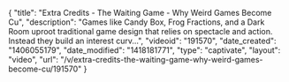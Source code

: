 {
    "title": "Extra Credits - The Waiting Game - Why Weird Games Become Cu",
    "description": "Games like Candy Box, Frog Fractions, and a Dark Room uproot traditional game design that relies on spectacle and action. Instead they build an interest curv...",
    "videoid": "191570",
    "date_created": "1406055179",
    "date_modified": "1418181771",
    "type": "captivate",
    "layout": "video",
    "url": "\/v\/extra-credits-the-waiting-game-why-weird-games-become-cu\/191570"
}